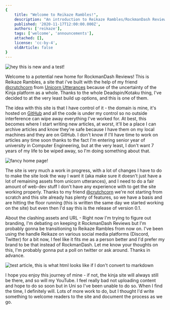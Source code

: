 ```yaml
---
{
    title: "Welcome to Reikaze Rambles!",
    description: "An introduction to Reikaze Rambles/RockmanDash Reviews",
    published: '2020-11-17T12:00:00.000Z',
    authors: ['reikaze'],
    tags: ['welcome', 'announcements'],
    attached: [],
    license: 'cc-by-4',
    oldArticle: false
}
---
```

![hey this is new and a test!](./CnQ1J0G.png)

Welcome to a potential new home for RockmanDash Reviews! This is Reikaze Rambles, a site that i've built with the help of my friend [@crutchcorn](https://twitter.com/crutchcorn) from [Unicorn Utterances](https://unicorn-utterances.com/) because of the uncertainty of the Kinja platform as a whole. Thanks to the whole Deadspin/Kotaku thing, I've decided to at the very least build up options, and this is one of them.

The idea with this site is that I have control of it - the domain is mine, it's hosted on [GitHub](https://github.com/Reikaze/ReikazeRambles) and all the code is under my control so no outside interference can wipe away everything I've worked for. At best, this becomes where I start writing new articles, at worst, it'll be a place I can archive articles and know they're safe because I have them on my local machines and they are on GitHub. I don't know if I'll have time to work on articles any time soon thanks to the fact I'm entering senior year of university in Computer Engineering, but at the very least, I don't want 7 years of my life to be wiped away, so I'm doing something about that.

![fancy home page!](./i9cJ7ks.png)

The site is very much a work in progress, with a lot of changes I have to do to make the site look the way I want it (aka make sure it doesn't just have a lot of remaining assets from unicorn utterances), and I need to do a fair amount of web-dev stuff I don't have any experience with to get the site working properly. Thanks to my friend [@crutchcorn](https://twitter.com/crutchcorn) we're not starting from scratch and this site already has plenty of features, so we have a basis and are hitting the floor running (this is written the same day we started working on the site) but even then I'd say this is the release of version 0.1.

About the clashing assets and URL - Right now I'm trying to figure out branding, I'm debating on keeping it RockmanDash Reviews but I'm probably gonna be transitioning to Reikaze Rambles from now on. I've been using the handle Reikaze on various social media platforms (Discord, Twitter) for a bit now, I feel like it fits me as a person better and I'd prefer my brand to be that instead of RockmanDash. Let me know your thoughts on this, I'm probably gonna put a poll on twitter or ask around. Thanks in advance.

![test article, this is what html looks like if I don't convert to markdown](./q8X983I.png)

I hope you enjoy this journey of mine - if not, the kinja site will always still be there, and so will my YouTube. I feel really bad not uploading content and hope to do so soon but in Uni so I've been unable to do so. When I find the time, I definitely will. Lots of more work to do, but I thought I'd write something to welcome readers to the site and document the process as we go.
